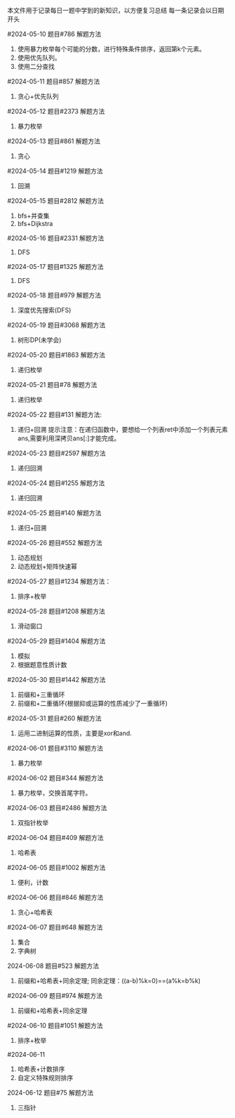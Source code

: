 本文件用于记录每日一题中学到的新知识，以方便复习总结
每一条记录会以日期开头

#2024-05-10
题目#786
解题方法
1. 使用暴力枚举每个可能的分数，进行特殊条件排序，返回第k个元素。
2. 使用优先队列。
3. 使用二分查找

#2024-05-11
题目#857
解题方法
1. 贪心+优先队列

#2024-05-12
题目#2373
解题方法
1. 暴力枚举

#2024-05-13
题目#861
解题方法
1. 贪心

#2024-05-14
题目#1219
解题方法
1. 回溯

#2024-05-15
题目#2812
解题方法
1. bfs+并查集
2. bfs+Dijkstra

#2024-05-16
题目#2331
解题方法
1. DFS

#2024-05-17
题目#1325
解题方法
1. DFS

#2024-05-18
题目#979
解题方法
1. 深度优先搜索(DFS)

#2024-05-19
题目#3068
解题方法
1. 树形DP(未学会)

#2024-05-20
题目#1863
解题方法
1. 递归枚举

#2024-05-21
题目#78
解题方法
1. 递归枚举

#2024-05-22
题目#131
解题方法:
1. 递归+回溯
提示注意：在递归函数中，要想给一个列表ret中添加一个列表元素ans,需要利用深拷贝ans[:]才能完成。

#2024-05-23
题目#2597
解题方法
1. 递归回溯

#2024-05-24
题目#1255
解题方法
1. 递归回溯

#2024-05-25
题目#140
解题方法
1. 递归+回溯

#2024-05-26
题目#552
解题方法
1. 动态规划
2. 动态规划+矩阵快速幂

#2024-05-27
题目#1234
解题方法：
1. 排序+枚举

#2024-05-28
题目#1208
解题方法
1. 滑动窗口

#2024-05-29
题目#1404
解题方法
1. 模拟
2. 根据题意性质计数

#2024-05-30
题目#1442
解题方法
1. 前缀和+三重循环
2. 前缀和+二重循环(根据抑或运算的性质减少了一重循环)

#2024-05-31
题目#260
解题方法
1. 运用二进制运算的性质，主要是xor和and.

#2024-06-01
题目#3110
解题方法
1. 暴力枚举

#2024-06-02
题目#344
解题方法
1. 暴力枚举，交换首尾字符。

#2024-06-03
题目#2486
解题方法
1. 双指针枚举

#2024-06-04
题目#409
解题方法
1. 哈希表

#2024-06-05
题目#1002
解题方法
1. 便利，计数

#2024-06-06
题目#846
解题方法
1. 贪心+哈希表

#2024-06-07
题目#648
解题方法
1. 集合
2. 字典树

2024-06-08
题目#523
解题方法
1. 前缀和+哈希表+同余定理;
同余定理：((a-b)%k=0)==(a%k=b%k)

#2024-06-09
题目#974
解题方法
1. 前缀和+哈希表+同余定理

#2024-06-10
题目#1051
解题方法
1. 排序+枚举

#2024-06-11
1. 哈希表+计数排序
2. 自定义特殊规则排序

2024-06-12
题目#75
解题方法
1. 三指针
